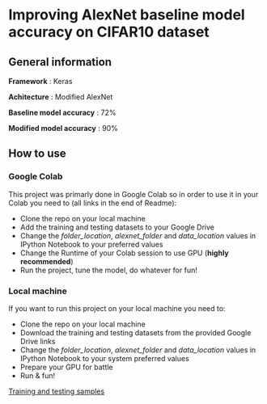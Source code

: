 # Improving AlexNet baseline model accuracy on CIFAR10 dataset

## General information

**Framework** : Keras

**Achitecture** : Modified AlexNet

**Baseline model accuracy** : 72%

**Modified model accuracy** : 90%

## How to use

### Google Colab

This project was primarly done in Google Colab so in order to use it in your Colab you need to (all links in the end of Readme):
- Clone the repo on your local machine
- Add the training and testing datasets to your Google Drive
- Change the *folder_location*, *alexnet_folder* and *data_location* values in IPython Notebook to your preferred values
- Change the Runtime of your Colab session to use GPU (**highly recommended**)
- Run the project, tune the model, do whatever for fun!

### Local machine

If you want to run this project on your local machine you need to:
- Clone the repo on your local machine
- Download the training and testing datasets from the provided Google Drive links
- Change the *folder_location*, *alexnet_folder* and *data_location* values in IPython Notebook to your system preferred values
- Prepare your GPU for battle
- Run & fun!

[Training and testing samples](https://drive.google.com/open?id=1M6ErUQ1Ua-aLYQHHRLfjhtnb8snOwbVb)
